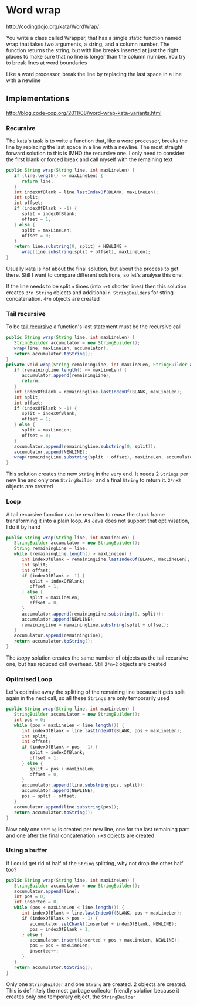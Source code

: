 Word wrap
=========

<http://codingdojo.org/kata/WordWrap/>

You write a class called Wrapper, that has a single static function named wrap
that takes two arguments, a string, and a column number. The function returns
the string, but with line breaks inserted at just the right places to make sure
that no line is longer than the column number. You try to break lines at word
boundaries

Like a word processor, break the line by replacing the last space in a line
with a newline

Implementations
---------------

<http://blog.code-cop.org/2011/08/word-wrap-kata-variants.html>

### Recursive

The kata's task is to write a function that, like a word processor, breaks the
line by replacing the last space in a line with a newline. The most straight
forward solution to this is IMHO the recursive one. I only need to consider the
first blank or forced break and call myself with the remaining text

```java
public String wrap(String line, int maxLineLen) {
   if (line.length() <= maxLineLen) {
      return line;
   }
   int indexOfBlank = line.lastIndexOf(BLANK, maxLineLen);
   int split;
   int offset;
   if (indexOfBlank > -1) {
      split = indexOfBlank;
      offset = 1;
   } else {
      split = maxLineLen;
      offset = 0;
   }
   return line.substring(0, split) + NEWLINE +
      wrap(line.substring(split + offset), maxLineLen);
}
```

Usually kata is not about the final solution, but about the process to get
there. Still I want to compare different solutions, so let's analyse this one.

If the line needs to be split `n` times (into `n+1` shorter lines) then this
solution creates `3*n String` objects and additional `n StringBuilders` for
string concatenation. `4*n` objects are created

### Tail recursive

To be [tail recursive](http://c2.com/cgi/wiki?TailRecursion) a function's last
statement must be the recursive call

```java
public String wrap(String line, int maxLineLen) {
   StringBuilder accumulator = new StringBuilder();
   wrap(line, maxLineLen, accumulator);
   return accumulator.toString();
}
private void wrap(String remainingLine, int maxLineLen, StringBuilder accumulator) {
   if (remainingLine.length() <= maxLineLen) {
      accumulator.append(remainingLine);
      return;
   }
   int indexOfBlank = remainingLine.lastIndexOf(BLANK, maxLineLen);
   int split;
   int offset;
   if (indexOfBlank > -1) {
      split = indexOfBlank;
      offset = 1;
   } else {
      split = maxLineLen;
      offset = 0;
   }
   accumulator.append(remainingLine.substring(0, split));
   accumulator.append(NEWLINE);
   wrap(remainingLine.substring(split + offset), maxLineLen, accumulator);
}
```

This solution creates the new `String` in the very end. It needs 2 `Strings`
per new line and only one `StringBuilder` and a final `String` to return it.
`2*n+2` objects are created

### Loop

A tail recursive function can be rewritten to reuse the stack frame
transforming it into a plain loop. As Java does not support that optimisation,
I do it by hand

```java
public String wrap(String line, int maxLineLen) {
   StringBuilder accumulator = new StringBuilder();
   String remainingLine = line;
   while (remainingLine.length() > maxLineLen) {
      int indexOfBlank = remainingLine.lastIndexOf(BLANK, maxLineLen);
      int split;
      int offset;
      if (indexOfBlank > -1) {
         split = indexOfBlank;
         offset = 1;
      } else {
         split = maxLineLen;
         offset = 0;
      }
      accumulator.append(remainingLine.substring(0, split));
      accumulator.append(NEWLINE);
      remainingLine = remainingLine.substring(split + offset);
   }
   accumulator.append(remainingLine);
   return accumulator.toString();
}
```

The _loopy_ solution creates the same number of objects as the tail recursive
one, but has reduced call overhead. Still `2*n+2` objects are created

### Optimised Loop

Let's optimise away the splitting of the remaining line because it gets split
again in the next call, so all these `Strings` are only temporarily used

```java
public String wrap(String line, int maxLineLen) {
   StringBuilder accumulator = new StringBuilder();
   int pos = 0;
   while (pos + maxLineLen < line.length()) {
      int indexOfBlank = line.lastIndexOf(BLANK, pos + maxLineLen);
      int split;
      int offset;
      if (indexOfBlank > pos - 1) {
         split = indexOfBlank;
         offset = 1;
      } else {
         split = pos + maxLineLen;
         offset = 0;
      }
      accumulator.append(line.substring(pos, split));
      accumulator.append(NEWLINE);
      pos = split + offset;
   }
   accumulator.append(line.substring(pos));
   return accumulator.toString();
}
```

Now only one `String` is created per new line, one for the last remaining part
and one after the final concatenation. `n+3` objects are created

### Using a buffer

If I could get rid of half of the `String` splitting, why not drop the other
half too?

```java
public String wrap(String line, int maxLineLen) {
   StringBuilder accumulator = new StringBuilder();
   accumulator.append(line);
   int pos = 0;
   int inserted = 0;
   while (pos + maxLineLen < line.length()) {
      int indexOfBlank = line.lastIndexOf(BLANK, pos + maxLineLen);
      if (indexOfBlank > pos - 1) {
         accumulator.setCharAt(inserted + indexOfBlank, NEWLINE);
         pos = indexOfBlank + 1;
      } else {
         accumulator.insert(inserted + pos + maxLineLen, NEWLINE);
         pos = pos + maxLineLen;
         inserted++;
      }
   }
   return accumulator.toString();
}
```

Only one `StringBuilder` and one `String` are created. 2 objects are created.
This is definitely the most garbage collector friendly solution because it
creates only one temporary object, the `StringBuilder`

